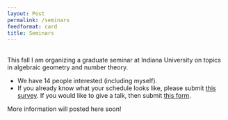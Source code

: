 ```yaml
---
layout: Post
permalink: /seminars
feedformat: card
title: Seminars
---
```

<br/>
This fall I am organizing a graduate seminar at Indiana University on topics in algebraic geometry and number theory. 

- We have 14 people interested (including myself).
- If you already know what your schedule looks like, please submit [this survey](https://www.when2meet.com/?20865999-IQjje). If you would like to give a talk, then submit [this form](https://forms.gle/LcYwuqz3Bteqezdk9).

More information will posted here soon!
